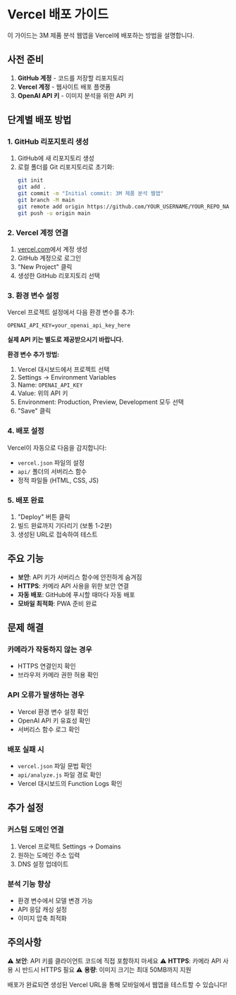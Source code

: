 # Vercel 배포 가이드

이 가이드는 3M 제품 분석 웹앱을 Vercel에 배포하는 방법을 설명합니다.

## 사전 준비

1. **GitHub 계정** - 코드를 저장할 리포지토리
2. **Vercel 계정** - 웹사이트 배포 플랫폼  
3. **OpenAI API 키** - 이미지 분석을 위한 API 키

## 단계별 배포 방법

### 1. GitHub 리포지토리 생성

1. GitHub에 새 리포지토리 생성
2. 로컬 폴더를 Git 리포지토리로 초기화:
   ```bash
   git init
   git add .
   git commit -m "Initial commit: 3M 제품 분석 웹앱"
   git branch -M main
   git remote add origin https://github.com/YOUR_USERNAME/YOUR_REPO_NAME.git
   git push -u origin main
   ```

### 2. Vercel 계정 연결

1. [vercel.com](https://vercel.com)에서 계정 생성
2. GitHub 계정으로 로그인
3. "New Project" 클릭
4. 생성한 GitHub 리포지토리 선택

### 3. 환경 변수 설정

Vercel 프로젝트 설정에서 다음 환경 변수를 추가:

```
OPENAI_API_KEY=your_openai_api_key_here
```

**실제 API 키는 별도로 제공받으시기 바랍니다.**

**환경 변수 추가 방법:**
1. Vercel 대시보드에서 프로젝트 선택
2. Settings → Environment Variables
3. Name: `OPENAI_API_KEY`
4. Value: 위의 API 키
5. Environment: Production, Preview, Development 모두 선택
6. "Save" 클릭

### 4. 배포 설정

Vercel이 자동으로 다음을 감지합니다:
- `vercel.json` 파일의 설정
- `api/` 폴더의 서버리스 함수
- 정적 파일들 (HTML, CSS, JS)

### 5. 배포 완료

1. "Deploy" 버튼 클릭
2. 빌드 완료까지 기다리기 (보통 1-2분)
3. 생성된 URL로 접속하여 테스트

## 주요 기능

- **보안**: API 키가 서버리스 함수에 안전하게 숨겨짐
- **HTTPS**: 카메라 API 사용을 위한 보안 연결
- **자동 배포**: GitHub에 푸시할 때마다 자동 배포
- **모바일 최적화**: PWA 준비 완료

## 문제 해결

### 카메라가 작동하지 않는 경우
- HTTPS 연결인지 확인
- 브라우저 카메라 권한 허용 확인

### API 오류가 발생하는 경우
- Vercel 환경 변수 설정 확인
- OpenAI API 키 유효성 확인
- 서버리스 함수 로그 확인

### 배포 실패 시
- `vercel.json` 파일 문법 확인
- `api/analyze.js` 파일 경로 확인
- Vercel 대시보드의 Function Logs 확인

## 추가 설정

### 커스텀 도메인 연결
1. Vercel 프로젝트 Settings → Domains
2. 원하는 도메인 주소 입력
3. DNS 설정 업데이트

### 분석 기능 향상
- 환경 변수에서 모델 변경 가능
- API 응답 캐싱 설정
- 이미지 압축 최적화

## 주의사항

⚠️ **보안**: API 키를 클라이언트 코드에 직접 포함하지 마세요
⚠️ **HTTPS**: 카메라 API 사용 시 반드시 HTTPS 필요
⚠️ **용량**: 이미지 크기는 최대 50MB까지 지원

배포가 완료되면 생성된 Vercel URL을 통해 모바일에서 웹앱을 테스트할 수 있습니다!
